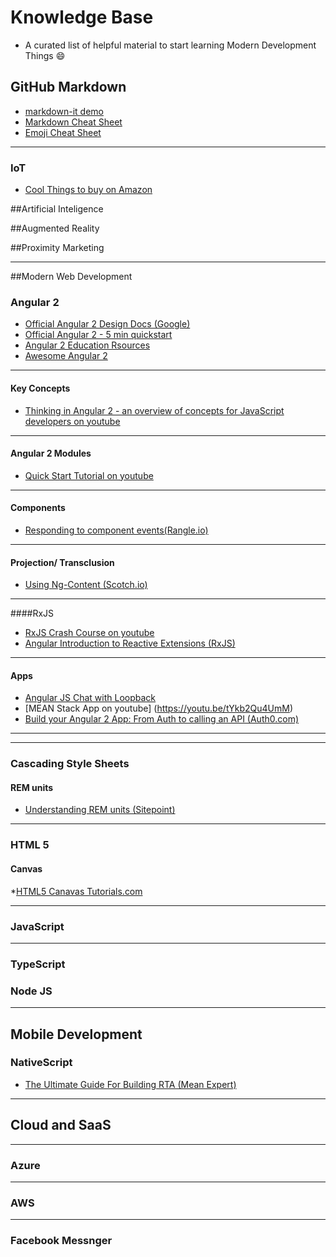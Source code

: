 # Knowledge Base

* A curated list of helpful material to start learning Modern Development Things :smile:

## GitHub Markdown
* [markdown-it demo](https://markdown-it.github.io/)
* [Markdown Cheat Sheet](https://github.com/adam-p/markdown-here/wiki/Markdown-Cheatsheet)
* [Emoji Cheat Sheet](http://www.webpagefx.com/tools/emoji-cheat-sheet/)

---

### IoT

* [Cool Things to buy on Amazon](https://www.youtube.com/watch?v=PdLBRPkZObA&sns=em)

##Artificial Inteligence

##Augmented Reality

##Proximity Marketing

---

##Modern Web Development


### Angular 2 
* [Official Angular 2 Design Docs (Google)](https://drive.google.com/drive/folders/0B7Ovm8bUYiUDR29iSkEyMk5pVUk)
* [Official Angular 2 - 5 min quickstart](https://angular.io/docs/js/latest/quickstart.html)
* [Angular 2 Education Rsources](https://github.com/timjacobi/angular2-education)
* [Awesome Angular 2](https://github.com/AngularClass/awesome-angular2)

___

#### Key Concepts
* [Thinking in Angular 2 -  an overview of concepts for JavaScript developers on youtube](https://youtu.be/XlqoPpLMdwY)

___

#### Angular 2 Modules
* [Quick Start Tutorial on youtube](https://youtu.be/L0XXoPqSphs)

___

#### Components
* [Responding to component events(Rangle.io)](https://angular-2-training-book.rangle.io/handout/components/app_structure/responding_to_component_events.html)

___

#### Projection/ Transclusion
* [Using Ng-Content (Scotch.io) ](https://scotch.io/tutorials/angular-2-transclusion-using-ng-content)

___

####RxJS
* [RxJS Crash Course on youtube](https://youtu.be/ei7FsoXKPl0)
* [Angular Introduction to Reactive Extensions (RxJS)](https://medium.com/google-developer-experts/angular-introduction-to-reactive-extensions-rxjs-a86a7430a61f#.1o4tur21g)
___

#### Apps
* [Angular JS Chat with Loopback](https://www.codetutorial.io/angularjs-chat-whit-socket-io-and-loopback/)
* [MEAN Stack App on youtube] (https://youtu.be/tYkb2Qu4UmM)
* [Build your Angular 2 App: From Auth to calling an API (Auth0.com)](https://auth0.com/blog/creating-your-first-real-world-angular-2-app-from-authentication-to-calling-an-api-and-everything-in-between/)

___

***

### Cascading Style Sheets

#### REM units
* [Understanding REM units (Sitepoint)](https://www.sitepoint.com/understanding-and-using-rem-units-in-css/)

***

### HTML 5

#### Canvas
*[HTML5 Canavas Tutorials.com](http://www.html5canvastutorials.com/)

***

### JavaScript
***

### TypeScript


### Node JS

---

## Mobile Development

### NativeScript

* [The Ultimate Guide For Building RTA (Mean Expert)](http://mean.expert/2016/06/09/angular-2-ultimate-real-time/)
---

## Cloud and SaaS
***
### Azure
***
### AWS
***
### Facebook Messnger


